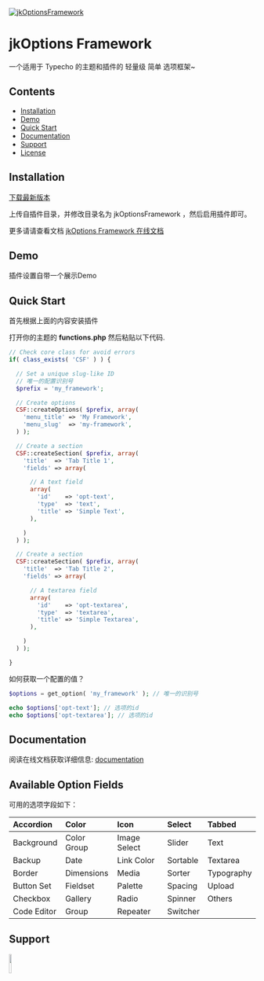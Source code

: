 [![jkOptionsFramework](https://s3.bmp.ovh/imgs/2022/05/07/0baef16c09b60f49.png)](https://www.ijkxs.com/)

# jkOptions Framework
一个适用于  Typecho 的主题和插件的 轻量级 简单 选项框架~

## Contents
- [Installation](#installation)
- [Demo](#demo)
- [Quick Start](#quick-start)
- [Documentation](#documentation)
- [Support](#support)
- [License](#license)


## Installation
[下载最新版本](https://github.com/gogobody/jkOptionsFramework/archive/refs/heads/main.zip)

上传自插件目录，并修改目录名为 jkOptionsFramework ，然后启用插件即可。

更多请请查看文档 [jkOptions Framework 在线文档](https://www.yuque.com/gogobody/wycinl/btgbxb#pYY55)

## Demo
插件设置自带一个展示Demo

## Quick Start

首先根据上面的内容安装插件

打开你的主题的 **functions.php** 然后粘贴以下代码.

```php
// Check core class for avoid errors
if( class_exists( 'CSF' ) ) {

  // Set a unique slug-like ID
  // 唯一的配置识别号
  $prefix = 'my_framework'; 

  // Create options
  CSF::createOptions( $prefix, array(
    'menu_title' => 'My Framework',
    'menu_slug'  => 'my-framework',
  ) );

  // Create a section
  CSF::createSection( $prefix, array(
    'title'  => 'Tab Title 1',
    'fields' => array(

      // A text field
      array(
        'id'    => 'opt-text',
        'type'  => 'text',
        'title' => 'Simple Text',
      ),

    )
  ) );

  // Create a section
  CSF::createSection( $prefix, array(
    'title'  => 'Tab Title 2',
    'fields' => array(

      // A textarea field
      array(
        'id'    => 'opt-textarea',
        'type'  => 'textarea',
        'title' => 'Simple Textarea',
      ),

    )
  ) );

}
```
如何获取一个配置的值？
```php
$options = get_option( 'my_framework' ); // 唯一的识别号

echo $options['opt-text']; // 选项的id
echo $options['opt-textarea']; // 选项的id
```

## Documentation
阅读在线文档获取详细信息: [documentation](https://www.yuque.com/gogobody/wycinl/btgbxb)


## Available Option Fields
可用的选项字段如下：

| Accordion   | Color       | Icon         | Select   | Tabbed
|:------------|:------------|:-------------|:---------|:---
| Background  | Color Group | Image Select | Slider   | Text
| Backup      | Date        | Link Color   | Sortable | Textarea
| Border      | Dimensions  | Media        | Sorter   | Typography
| Button Set  | Fieldset    | Palette      | Spacing  | Upload
| Checkbox    | Gallery     | Radio        | Spinner  | Others
| Code Editor | Group       | Repeater     | Switcher | 

## Support

<img style="width: 10%" src="https://s3.bmp.ovh/imgs/2022/05/09/bcb038c19de72d6f.png" alt="">
